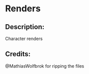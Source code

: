 # Renders

## Description: 

Character renders

## Credits: 

@MathiasWolfbrok for ripping the files

